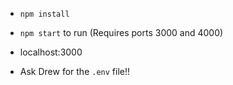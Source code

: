 - `npm install`

- `npm start` to run (Requires ports 3000 and 4000)

- localhost:3000

- Ask Drew for the `.env` file!!
